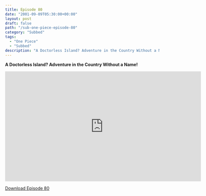 ```yaml
---
title: Episode 80
date: "2001-09-09T05:30:00+00:00"
layout: post
draft: false
path: "/sub-one-piece-episode-80"
category: "Subbed"
tags:
  - "One Piece"
  - "Subbed"
description: "A Doctorless Island? Adventure in the Country Without a Name!"
---
```


**A Doctorless Island? Adventure in the Country Without a Name!**

<iframe width="640" height="360" src="https://www.rapidvideo.com/e/FX3C4YZU4B" frameborder="0" marginwidth=0 marginheight=0 scrolling=no allowfullscreen></iframe>

<a href="http://ouo.io/qs/eCodkFEQ?s=https://rapidvid.to/d/https://www.rapidvideo.com/e/FX3C4YZU4B">Download Episode 80</a>
